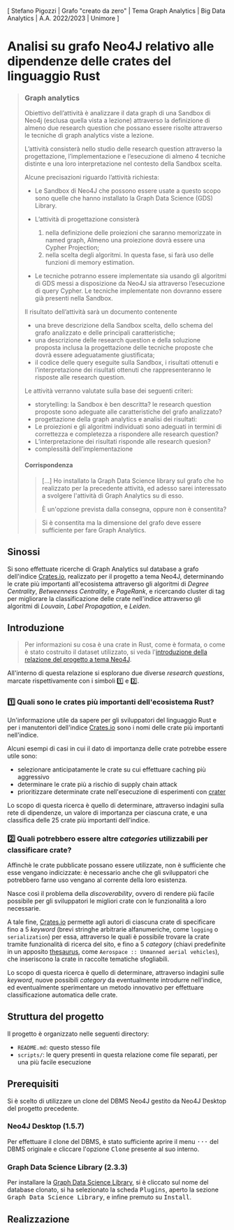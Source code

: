 \[ Stefano Pigozzi | Grafo "creato da zero" | Tema Graph Analytics | Big Data Analytics | A.A. 2022/2023 | Unimore \]

# Analisi su grafo Neo4J relativo alle dipendenze delle crates del linguaggio Rust

> ### Graph analytics
>
> Obiettivo dell’attività è analizzare il data graph di una Sandbox di Neo4j (esclusa quella vista a lezione) attraverso la definizione di almeno due research question che possano essere risolte attraverso le tecniche di graph analytics viste a lezione.
>
> L’attività consisterà nello studio delle research question attraverso la progettazione, l’implementazione e l’esecuzione di almeno 4 tecniche distinte e una loro interpretazione nel contesto della Sandbox scelta.
>
> Alcune precisazioni riguardo l’attività richiesta:
>
> * Le Sandbox di Neo4J che possono essere usate a questo scopo sono quelle che hanno installato la Graph Data Science (GDS) Library.
> * L’attività di progettazione consisterà
> 	1. nella definizione delle proiezioni che saranno memorizzate in named graph, Almeno una proiezione dovrà essere una Cypher Projection;
> 	2. nella scelta degli algoritmi. In questa fase, si farà uso delle funzioni di memory estimation.
>
> * Le tecniche potranno essere implementate sia usando gli algoritmi di GDS messi a disposizione da Neo4J sia attraverso l’esecuzione di query Cypher. Le tecniche implementate non dovranno essere già presenti nella Sandbox.
>
> Il risultato dell’attività sarà un documento contenente
>
> * una breve descrizione della Sandbox scelta, dello schema del grafo analizzato e delle principali caratteristiche;
> * una descrizione delle research question e della soluzione proposta inclusa la progettazione delle tecniche proposte che dovrà essere adeguatamente giustificata;
> * il codice delle query eseguite sulla Sandbox, i risultati ottenuti e l’interpretazione dei risultati ottenuti che rappresenteranno le risposte alle research question.
>
> Le attività verranno valutate sulla base dei seguenti criteri:
>
> * storytelling: la Sandbox è ben descritta? le research question proposte sono adeguate alle caratteristiche del grafo analizzato?
> * progettazione della graph analytics e analisi dei risultati:
> * Le proiezioni e gli algoritmi individuati sono adeguati in termini di correttezza e completezza a rispondere alle research question?
> * L’interpretazione dei risultati risponde alle research quesion?
> * complessità dell’implementazione
>
> #### Corrispondenza
>
> > \[...\] Ho installato la Graph Data Science library sul grafo che ho realizzato per la precedente attività, ed adesso sarei interessato a svolgere l'attività di Graph Analytics su di esso.
> >
> > È un'opzione prevista dalla consegna, oppure non è consentita?
>
> > Si è consentita ma la dimensione del grafo deve essere sufficiente per fare Graph Analytics. 

## Sinossi

Si sono effettuate ricerche di Graph Analytics sul database a grafo dell'indice [Crates.io], realizzato per il progetto a tema Neo4J, determinando le crate più importanti all'ecosistema attraverso gli algoritmi di *Degree Centrality*, *Betweenness Centrality*, e *PageRank*, e ricercando cluster di tag per migliorare la classificazione delle crate nell'indice attraverso gli algoritmi di *Louvain*, *Label Propagation*, e *Leiden*.

## Introduzione

> Per informazioni su cosa è una crate in Rust, come è formata, o come è stato costruito il dataset utilizzato, si veda l'[introduzione della relazione del progetto a tema Neo4J].

All'interno di questa relazione si esplorano due diverse *research questions*, marcate rispettivamente con i simboli 1️⃣ e 2️⃣.

### 1️⃣ Quali sono le crates più importanti dell'ecosistema Rust?

Un'informazione utile da sapere per gli sviluppatori del linguaggio Rust e per i manutentori dell'indice [Crates.io] sono i nomi delle crate più importanti nell'indice.

Alcuni esempi di casi in cui il dato di importanza delle crate potrebbe essere utile sono:
- selezionare anticipatamente le crate su cui effettuare caching più aggressivo
- determinare le crate più a rischio di supply chain attack
- prioritizzare determinate crate nell'esecuzione di esperimenti con [crater]

Lo scopo di questa ricerca è quello di determinare, attraverso indagini sulla rete di dipendenze, un valore di importanza per ciascuna crate, e una classifica delle 25 crate più importanti dell'indice.

### 2️⃣ Quali potrebbero essere altre *categories* utilizzabili per classificare crate?

Affinchè le crate pubblicate possano essere utilizzate, non è sufficiente che esse vengano indicizzate: è necessario anche che gli sviluppatori che potrebbero farne uso vengano al corrente della loro esistenza.

Nasce così il problema della *discoverability*, ovvero di rendere più facile possibile per gli sviluppatori le migliori crate con le funzionalità a loro necessarie.

A tale fine, [Crates.io] permette agli autori di ciascuna crate di specificare fino a 5 *keyword* (brevi stringhe arbitrarie alfanumeriche, come `logging` o `serialization`) per essa, attraverso le quali è possibile trovare la crate tramite funzionalità di ricerca del sito, e fino a 5 *category* (chiavi predefinite in un apposito [thesaurus], come `Aerospace :: Unmanned aerial vehicles`), che inseriscono la crate in raccolte tematiche sfogliabili.

Lo scopo di questa ricerca è quello di determinare, attraverso indagini sulle *keyword*, nuove possibili *category* da eventualmente introdurre nell'indice, ed eventualmente sperimentare un metodo innovativo per effettuare classificazione automatica delle crate.

## Struttura del progetto

Il progetto è organizzato nelle seguenti directory:

- `README.md`: questo stesso file
- `scripts/`: le query presenti in questa relazione come file separati, per una più facile esecuzione

## Prerequisiti

Si è scelto di utilizzare un clone del DBMS Neo4J gestito da Neo4J Desktop del progetto precedente.

### Neo4J Desktop (1.5.7)

Per effettuare il clone del DBMS, è stato sufficiente aprire il menu <kbd>···</kbd> del DBMS originale e cliccare l'opzione <kbd>Clone</kbd> presente al suo interno.

### Graph Data Science Library (2.3.3)

Per installare la [Graph Data Science Library], si è cliccato sul nome del database clonato, si ha selezionato la scheda <kbd>Plugins</kbd>, aperto la sezione <kbd>Graph Data Science Library</kbd>, e infine premuto su <kbd>Install</kbd>.

## Realizzazione




<!-- Collegamenti -->

[Crates.io]: https://crates.io/
[introduzione della relazione del progetto a tema Neo4J]: https://github.com/Steffo99/unimore-bda-4#introduzione
[thesaurus]: https://github.com/rust-lang/crates.io/blob/master/src/boot/categories.toml
[crater]: https://github.com/rust-lang/crater
[Graph Data Science Library]: https://neo4j.com/docs/graph-data-science/current/